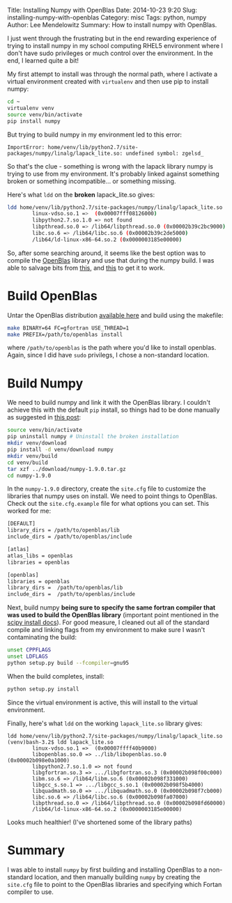 Title: Installing Numpy with OpenBlas
Date: 2014-10-23 9:20
Slug: installing-numpy-with-openblas
Category: misc
Tags: python, numpy
Author: Lee Mendelowitz
Summary: How to install numpy with OpenBlas.

I just went through the frustrating but in the end rewarding experience of trying to install numpy in my school computing RHEL5 environment where I don't have sudo privileges or much control over the environment. In the end, I learned quite a bit!

My first attempt to install was through the normal path, where I activate a virtual environment created with `virtualenv` and then use pip to install numpy:

```bash
cd ~
virtualenv venv
source venv/bin/activate
pip install numpy
```

But trying to build numpy in my environment led to this error:

```
ImportError: home/venv/lib/python2.7/site-packages/numpy/linalg/lapack_lite.so: undefined symbol: zgelsd_
```

So that's the clue - something is wrong with the lapack library numpy is trying to use from my environment. It's probably linked against something broken or something incompatible... or something missing.

Here's what `ldd` on the **broken** lapack_lite.so gives:

```bash
ldd home/venv/lib/python2.7/site-packages/numpy/linalg/lapack_lite.so
        linux-vdso.so.1 =>  (0x00007fff08126000)
        libpython2.7.so.1.0 => not found
        libpthread.so.0 => /lib64/libpthread.so.0 (0x00002b39c2bc9000)
        libc.so.6 => /lib64/libc.so.6 (0x00002b39c2de5000)
        /lib64/ld-linux-x86-64.so.2 (0x0000003185e00000)
```

So, after some searching around, it seems like the best option was to compile the [OpenBlas](https://github.com/xianyi/OpenBLAS) library and use that during the numpy build. I was able to salvage bits from [this](https://gist.github.com/sniderbr/5891950), and [this](http://gromgull.net/blog/2013/07/multithreaded-scipynumpy-with-openblas-on-debian/) to get it to work.


# Build OpenBlas

Untar the OpenBlas distribution [available here](http://www.openblas.net/) and build using the makefile:

```bash
make BINARY=64 FC=gfortran USE_THREAD=1
make PREFIX=/path/to/openblas install
```

where `/path/to/openblas` is the path where you'd like to install openblas. Again, since I did have `sudo` privilegs, I chose a non-standard location.

# Build Numpy

We need to build numpy and link it with the OpenBlas library. I couldn't achieve this with the default `pip` install, so things had to be done manually as suggested in [this post](http://gromgull.net/blog/2013/07/multithreaded-scipynumpy-with-openblas-on-debian/):

```bash
source venv/bin/activate
pip uninstall numpy # Uninstall the broken installation
mkdir venv/download
pip install -d venv/download numpy
mkdir venv/build
cd venv/build
tar xzf ../download/numpy-1.9.0.tar.gz
cd numpy-1.9.0
```

In the `numpy-1.9.0` directory, create the `site.cfg` file to customize the libraries that numpy uses on install. We need to point things to OpenBlas. Check out the `site.cfg.example` file for what options you can set. This worked for me:  

```bash
[DEFAULT]
library_dirs = /path/to/openblas/lib
include_dirs = /path/to/openblas/include

[atlas]
atlas_libs = openblas
libraries = openblas

[openblas]
libraries = openblas
library_dirs =  /path/to/openblas/lib
include_dirs =  /path/to/openblas/include
```

Next, build numpy **being sure to specify the same fortran compiler that was used to build the OpenBlas library** (important point mentioned in the [scipy install docs](http://docs.scipy.org/doc/numpy/user/install.html)). For good measure, I cleaned out all of the standard compile and linking flags from my environment to make sure I wasn't contaminating the build:

```bash
unset CPPFLAGS
unset LDFLAGS
python setup.py build --fcompiler=gnu95
```

When the build completes, install:
```bash
python setup.py install
```

Since the virtual environment is active, this will install to the virtual environment.

Finally, here's what `ldd` on the working `lapack_lite.so` library gives:

```
ldd home/venv/lib/python2.7/site-packages/numpy/linalg/lapack_lite.so
(venv)bash-3.2$ ldd lapack_lite.so
        linux-vdso.so.1 =>  (0x00007ffff40b9000)
        libopenblas.so.0 => ../lib/libopenblas.so.0 (0x00002b098e0a1000)
        libpython2.7.so.1.0 => not found
        libgfortran.so.3 => .../libgfortran.so.3 (0x00002b098f00c000)
        libm.so.6 => /lib64/libm.so.6 (0x00002b098f331000)
        libgcc_s.so.1 => .../libgcc_s.so.1 (0x00002b098f5b4000)
        libquadmath.so.0 => .../libquadmath.so.0 (0x00002b098f7cb000)
        libc.so.6 => /lib64/libc.so.6 (0x00002b098fa07000)
        libpthread.so.0 => /lib64/libpthread.so.0 (0x00002b098fd60000)
        /lib64/ld-linux-x86-64.so.2 (0x0000003185e00000)
```

Looks much healthier! (I've shortened some of the library paths)

# Summary

I was able to install `numpy` by first building and installing OpenBlas to a non-standard location, and then
manually building `numpy` by creating the `site.cfg` file to point to the OpenBlas libraries
and specifying which Fortan compiler to use.





